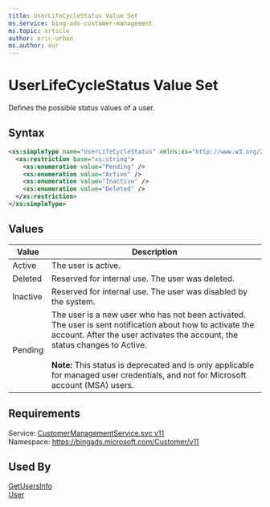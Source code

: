 ```yaml
---
title: UserLifeCycleStatus Value Set
ms.service: bing-ads-customer-management
ms.topic: article
author: eric-urban
ms.author: eur
---
```

# UserLifeCycleStatus Value Set
Defines the possible status values of a user.

## Syntax
```xml
<xs:simpleType name="UserLifeCycleStatus" xmlns:xs="http://www.w3.org/2001/XMLSchema">
  <xs:restriction base="xs:string">
    <xs:enumeration value="Pending" />
    <xs:enumeration value="Active" />
    <xs:enumeration value="Inactive" />
    <xs:enumeration value="Deleted" />
  </xs:restriction>
</xs:simpleType>
```

## <a name="values"></a>Values

|Value|Description|
|-----------|---------------|
|<a name="active"></a>Active|The user is active.|
|<a name="deleted"></a>Deleted|Reserved for internal use. The user was deleted.|
|<a name="inactive"></a>Inactive|Reserved for internal use. The user was disabled by the system.|
|<a name="pending"></a>Pending|The user is a new user who has not been activated. The user is sent notification about how to activate the account. After the user activates the account, the status changes to Active.<br/><br/>**Note:** This status is deprecated and is only applicable for managed user credentials, and not for Microsoft account (MSA) users. |

## Requirements
Service: [CustomerManagementService.svc v11](https://clientcenter.api.bingads.microsoft.com/Api/CustomerManagement/v11/CustomerManagementService.svc)  
Namespace: https://bingads.microsoft.com/Customer/v11  

## Used By
[GetUsersInfo](getusersinfo.md)  
[User](user.md)  
